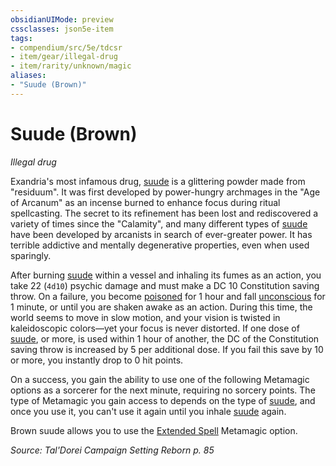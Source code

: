 ```yaml
---
obsidianUIMode: preview
cssclasses: json5e-item
tags:
- compendium/src/5e/tdcsr
- item/gear/illegal-drug
- item/rarity/unknown/magic
aliases: 
- "Suude (Brown)"
---
```

# Suude (Brown)
*Illegal drug*  


Exandria's most infamous drug, [suude](Mechanics/items/suude-tdcsr.md) is a glittering powder made from "residuum". It was first developed by power-hungry archmages in the "Age of Arcanum" as an incense burned to enhance focus during ritual spellcasting. The secret to its refinement has been lost and rediscovered a variety of times since the "Calamity", and many different types of [suude](Mechanics/items/suude-tdcsr.md) have been developed by arcanists in search of ever-greater power. It has terrible addictive and mentally degenerative properties, even when used sparingly.

After burning [suude](Mechanics/items/suude-tdcsr.md) within a vessel and inhaling its fumes as an action, you take 22 (`4d10`) psychic damage and must make a DC 10 Constitution saving throw. On a failure, you become [poisoned](Mechanics/Rules/conditions.md#Poisoned) for 1 hour and fall [unconscious](Mechanics/Rules/conditions.md#Unconscious) for 1 minute, or until you are shaken awake as an action. During this time, the world seems to move in slow motion, and your vision is twisted in kaleidoscopic colors—yet your focus is never distorted. If one dose of [suude](Mechanics/items/suude-tdcsr.md), or more, is used within 1 hour of another, the DC of the Constitution saving throw is increased by 5 per additional dose. If you fail this save by 10 or more, you instantly drop to 0 hit points.

On a success, you gain the ability to use one of the following Metamagic options as a sorcerer for the next minute, requiring no sorcery points. The type of Metamagic you gain access to depends on the type of [suude](Mechanics/items/suude-tdcsr.md), and once you use it, you can't use it again until you inhale [suude](Mechanics/items/suude-tdcsr.md) again.

Brown suude allows you to use the [Extended Spell](Mechanics/optional-features/extended-spell.md) Metamagic option.

*Source: Tal'Dorei Campaign Setting Reborn p. 85*